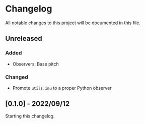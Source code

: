 # Changelog

All notable changes to this project will be documented in this file.

## Unreleased

### Added

- Observers: Base pitch

### Changed

- Promote ``utils.imu`` to a proper Python observer

## [0.1.0] - 2022/09/12

Starting this changelog.
